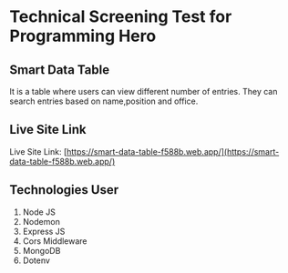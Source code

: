 # Technical Screening Test for Programming Hero

## Smart Data Table

It is a table where users can view different number of entries. They can search entries based on name,position and office.

## Live Site Link

Live Site Link: [https://smart-data-table-f588b.web.app/](https://smart-data-table-f588b.web.app/)

## Technologies User

1. Node JS
2. Nodemon
3. Express JS
4. Cors Middleware
5. MongoDB
6. Dotenv

